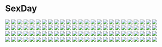 # SexDay
![](https://konachan.com/image/229155e32fb4e8534601829168c59b1c/Konachan.com%20-%2094253%20ex_keine%20fujiwara_no_mokou%20hoshinokaoru%20kamishirasawa_keine%20touhou.jpg)
![](https://konachan.com/jpeg/48541a78f5339b089a59a043cde78b8f/Konachan.com%20-%2059981%20flowers%20migiwa_kazuha%20suzuhira_hiro%20swimsuit%20wet%20yosuga_no_sora.jpg)
![](https://konachan.com/image/074279f74607a360988b9eb3f9ca0ef2/Konachan.com%20-%2022034%20azumanga_daioh%20kasuga_ayumu%20mihama_chiyo%20takino_tomo.jpg)
![](https://konachan.com/jpeg/7577d37f38a167ef35a6ccea050c8b60/Konachan.com%20-%20272947%20flowers%20hanako151%20long_hair%20night%20signed%20skirt%20sky%20stars%20vocaloid%20xin_hua.jpg)
![](https://konachan.com/image/1ec56653b1739189bee6c607a0e16619/Konachan.com%20-%20102326%20breasts%20censored%20cum%20nipples%20paizuri%20penis%20tagme.jpg)
![](https://konachan.com/jpeg/ddc555fcd40de604ee304305ba546892/Konachan.com%20-%20137670%20bed%20blonde_hair%20blush%20breasts%20censored%20game_cg%20koiimo_sweet_days%20kyoukain_yurika%20long_hair%20nipples%20purple_eyes%20pussy%20pussy_juice%20sakana.jpg)
![](https://konachan.com/image/61ddd2ea4db4ddeee64ef1d761838d51/Konachan.com%20-%2060889%20chiba_sadoru%20galge.com%20logo%20long_hair%20pink_eyes%20tagme%20wings.jpg)
![](https://konachan.com/image/5d8ddd75838248ae84d467a25834d46e/Konachan.com%20-%2049958%20artoria_pendragon_%28all%29%20fate_%28series%29%20fate_stay_night%20gilgamesh%20saber%20tagme.jpg)
![](https://konachan.com/image/27345d2da82079372e153c21c786b22f/Konachan.com%20-%2064107%20bodysuit%20jpeg_artifacts%20neon_genesis_evangelion%20soryu_asuka_langley.jpg)
![](https://konachan.com/image/d8015a35e84fc19f780db4573677abf4/Konachan.com%20-%20111571%20blue_eyes%20blue_hair%20bow%20cirno%20dress%20fairy%20short_hair%20touhou%20wings.jpg)
![](https://konachan.com/jpeg/f6ef32aca43203d8fb95a86a23e207a0/Konachan.com%20-%20198232%20ass_grab%20barefoot%20bed%20blue_hair%20blush%20breasts%20game_cg%20gloves%20hayakawa_harui%20long_hair%20necklace%20nipples%20no_bra%20purple_eyes%20sex%20wedding_attire.jpg)
![](https://konachan.com/image/91cc6c7fe3784788ef2c13b89cf5ab2f/Konachan.com%20-%20193414%20ariverkao%20breasts%20candy%20christmas%20hat%20lollipop%20nipples%20nude%20original%20red_eyes%20santa_hat%20thighhighs.jpg)
![](https://konachan.com/image/fce47d7953ebf1ed045a0c7eec56fa18/Konachan.com%20-%2076753%202girls%20akane_iro_ni_somaru_saka%20blush%20izumi_tsubasu%20katagiri_yuuhi%20nagase_minato%20ryohka.jpg)
![](https://konachan.com/image/2cb3868c3cb6254f0f925a5d0071aad1/Konachan.com%20-%20306011%20animal%20animal_ears%20cherry_blossoms%20cropped%20dolphro-kun%20flowers%20leaves%20loli%20long_hair%20mouse%20mousegirl%20original%20pink_hair%20school_uniform%20skirt.jpg)
![](https://konachan.com/image/b1a7b07be628759031a4ff9842278284/Konachan.com%20-%20178180%20black_eyes%20black_hair%20cage%20flowers%20japanese_clothes%20koyubi%20original.jpg)
![](https://konachan.com/jpeg/77c35c3105bf0ee49b014a1c41969178/Konachan.com%20-%20296442%20aliasing%20animal_ears%20bell%20blush%20braids%20brown_hair%20flowers%20foxgirl%20japanese_clothes%20long_hair%20miko%20mito_kohaku%20red_eyes%20ryuuka_sane%20tail%20tayutama_2.jpg)
![](https://konachan.com/image/33a72d1d9ae4ba5736cf5f27e6eb1a4c/Konachan.com%20-%2058085%20blue_eyes%20haramura_nodoka%20kataoka_yuuki%20microphone%20miyanaga_saki%20pink_hair%20ribbons%20saki%20sasaki_masakatsu%20scan%20someya_mako%20takei_hisa%20twintails.jpg)
![](https://konachan.com/image/d7ded7306f4a8b86de68c97307e62bd6/Konachan.com%20-%20142872%20animal_ears%20bell%20blonde_hair%20blush%20breasts%20catgirl%20choker%20cleavage%20elbow_gloves%20fairy_tail%20gloves%20lucy_heartfilia%20navel%20tail%20thighhighs.jpg)
![](https://konachan.com/jpeg/f28aa478157bee4720625caafc3b1c62/Konachan.com%20-%20235634%20brown_hair%20clouds%20dress%20flowers%20grass%20green_eyes%20hat%20landscape%20moriya_suwako%20pantyhose%20scenic%20short_hair%20sky%20torii%20touhou%20you_%28shimizu%29.jpg)
![](https://konachan.com/image/fef136ee5f349dc5b78e65345c52baf5/Konachan.com%20-%20277798%202girls%20aqua_eyes%20bed%20blonde_hair%20breasts%20cameltoe%20cross%20dark_skin%20necklace%20original%20panties%20real_xxiii%20short_hair%20sleeping%20underwear%20wristwear%20yuri.jpg)
![](https://konachan.com/image/cf1dea9f89c718b38fdcdaf9d80f9264/Konachan.com%20-%205452%20blood%20clamp%20seishirou%20x.jpg)
![](https://konachan.com/image/7f7f684ba563619a3b265565fadfe457/Konachan.com%20-%2095319%20blonde_hair%20blue_eyes%20headphones%20kagamine_len%20kagamine_rin%20len_append%20male%20rin_append%20short_hair%20tama_%28songe%29%20vocaloid.jpg)
![](https://konachan.com/jpeg/97c72f16227acd93009d632374c138d5/Konachan.com%20-%2038282%20ii_futami%20itsuka_todoku_anosorani%20moekibara_fumitake.jpg)
![](https://konachan.com/image/9b215671c3671d70b5c51e048bfbd774/Konachan.com%20-%2026521%20cowboy_bebop%20faye_valentine%20green_eyes%20purple_hair.jpeg)
![](https://konachan.com/image/e1264d1b3ac3014d8b83b465707cc288/Konachan.com%20-%2075803%20ass%20barefoot%20breasts%20cleavage%20mitsuki_sohara%20nude%20sora_no_otoshimono%20white.jpg)
![](https://konachan.com/image/f1fbf97d7e90e1ced99fa382847fb34d/Konachan.com%20-%2034805%20fire%20forest%20red_hair%20shakugan_no_shana%20shana%20tree.jpg)
![](https://konachan.com/image/cc18ec2301a6d70d8d18eefcbbf1bc61/Konachan.com%20-%20136396%20chinese_clothes%20chinese_dress%20hatsune_miku%20tsukinowa_kumatarou%20vocaloid.jpg)
![](https://konachan.com/image/01a8a9ff9463bbf267ce07f25c400cef/Konachan.com%20-%2014669%20angelan%20butterfly%20enhance_heart%20green_eyes%20pointed_ears%20purple_hair%20rokuwata_tomoe%20thighhighs%20virtual-on.jpg)
![](https://konachan.com/jpeg/e2de91977f84f50cefae36004c840fcd/Konachan.com%20-%20173584%20anus%20bra%20breasts%20brown_eyes%20fault%20game_cg%20glasses%20hayama_rika%20pussy%20sport%20taka_tony%20tennis%20uncensored%20underboob%20underwear.jpg)
![](https://konachan.com/image/8091fffbc26402981a29ca0b8d78da32/Konachan.com%20-%2015310%20angel%20shining_tears%20taka_tony%20wings%20xion.jpg)
![](https://konachan.com/image/39f9af8ba4ffb812439acc45ddbffaf3/Konachan.com%20-%20164118%20barefoot%20blonde_hair%20blue_eyes%20breasts%20kure_masahiro%20kyoukai_senjou_no_horizon%20long_hair%20mary_stuart%20nude%20pussy%20scar%20uncensored.jpg)
![](https://konachan.com/image/56866e88d16431358be0f6af5bc92793/Konachan.com%20-%2024435%20book%20building%20city%20clouds%20gloves%20mabinogi%20skirt%20sky.jpg)
![](https://konachan.com/jpeg/d19cda1b210736695a7d55caf79138d5/Konachan.com%20-%2035589%20neon_genesis_evangelion%20soryu_asuka_langley.jpg)
![](https://konachan.com/image/e7f4ecc3992e2e4c69b0a64f40b6522d/Konachan.com%20-%2069342%20black_hair%20brown_eyes%20brown_hair%20haruue_eri%20headdress%20kiyama_harumi%20long_hair%20necklace%20pink_eyes%20scan%20short_hair%20skirt%20uiharu_kazari%20yellow_eyes.jpg)
![](https://konachan.com/image/430b986bacd977ffdc3dcd1b65ecd91a/Konachan.com%20-%20231383%20aliasing%20animal_ears%20bed%20bicolored_eyes%20blush%20book%20building%20clouds%20dress%20flowers%20gray_hair%20hat%20kagayan1096%20original%20scenic%20short_hair%20sky.jpg)
![](https://konachan.com/jpeg/c9cc37289d88c861400ea559534206f8/Konachan.com%20-%20238225%20barefoot%20blonde_hair%20dark%20flowers%20japanese_clothes%20k_%28sktchblg%29%20long_hair%20red_eyes%20yukata.jpg)
![](https://konachan.com/image/5ef975058e05362a50c932d429599c77/Konachan.com%20-%20180778%20animal%20black_hair%20breasts%20brown_eyes%20cat%20ecchi_pantsu%20headphones%20mirror%20nipples%20nopan%20original%20pussy%20reflection%20uncensored.jpg)
![](https://konachan.com/image/12f00542adeabc81374b609b5ce01170/Konachan.com%20-%20111071%20armor%20digimon%20flowers%20hugh-ga%20skull%20sword%20tactimon%20weapon.jpg)
![](https://konachan.com/jpeg/c3a3d3f3e80f0de016f7c15338ec51ee/Konachan.com%20-%20235029%20black_eyes%20black_hair%20blush%20book%20breasts%20cleavage%20glasses%20kekemotsu%20long_hair%20navel%20no_bra%20open_shirt%20original%20panties%20pantyhose%20tie%20underwear%20waifu2x.jpg)
![](https://konachan.com/image/463b099924336ec0d45e1e6d31f0c3d3/Konachan.com%20-%2067169%20ashikaga_chachamaru%20ayane_ichijou%20blonde_hair%20dress%20hat%20long_hair%20mecha%20ootori_kanae%20orange_eyes%20pink_hair%20purple_hair%20red_eyes%20short_hair.jpg)
![](https://konachan.com/image/2302dc76a9a706d8361cb26aac1a5f70/Konachan.com%20-%2091755%20blue_eyes%20brown_hair%20game_cg%20koiiro_soramoyou%20long_hair%20lucie%20panties%20school_uniform%20shinohara_sera%20skirt%20sky%20twintails%20underwear.jpg)
![](https://konachan.com/jpeg/bb3b7ca5a5c13ddc4eed531143cafc74/Konachan.com%20-%20307146%20aqua_eyes%20blonde_hair%20blush%20flat_chest%20hat%20loli%20moriya_suwako%20nipples%20no_bra%20paburisiyasu%20short_hair%20thighhighs%20touhou%20white%20zettai_ryouiki.jpg)
![](https://konachan.com/image/47049893ca77415f6219419019c8e522/Konachan.com%20-%20185507%20anthropomorphism%20black_hair%20food%20gouda_nagi%20kantai_collection%20pantyhose%20red_eyes%20school_uniform%20skirt%20taigei_%28kancolle%29.jpg)
![](https://konachan.com/jpeg/bee7e588d3efa58188dba56fa139f8aa/Konachan.com%20-%20280718%20aliasing%20ameto_yuki%20blush%20bow%20braids%20game_cg%20long_hair%20navel_%28company%29%20ootsu_rose%20purple_eyes%20purple_hair%20ribbons%20school_uniform%20skirt%20spiral%21%21%20water.jpg)
![](https://konachan.com/image/469cd9831d22426ff6170539bb4185b9/Konachan.com%20-%2035301%20chaos%3Bhead%20sakihata_rimi.jpg)
![](https://konachan.com/image/2a1c308fbc3be53f4217f4a0f407d392/Konachan.com%20-%20160272%20all_male%20crying%20male%20monkey_d_luffy%20one_piece%20portgas_d_ace%20tree%20tsuyomaru.jpg)
![](https://konachan.com/jpeg/98056d896fc77d27ac764060c2a92025/Konachan.com%20-%20259970%20anthropomorphism%20aqua_eyes%20breasts%20brown_hair%20japanese_clothes%20long_hair%20rinne_%28sennen_sensou_aigis%29%20sennen_sensou_aigis%20yki.jpg)
![](https://konachan.com/image/35abb6676d60a62313c6ef58cef56454/Konachan.com%20-%2097868%20black_hair%20lady89%20red_eyes%20short_hair%20tie.jpg)
![](https://konachan.com/image/09260a0e2f7a73a0d56e3e104e23264d/Konachan.com%20-%20177065%20animal%20bird%20blood%20breasts%20cape%20cleavage%20drag-on_dragoon%20dragon%20kneehighs%20long_hair%20purple_eyes%20sword%20usui_no_ken%20weapon%20white_hair.jpg)
![](https://konachan.com/image/539796325631830c1b99a5866925df85/Konachan.com%20-%20199663%20atelier_kaguya%20blonde_hair%20blue_eyes%20cheerleader%20chu_x_pet%20long_hair%20skirt%20suzusaki_kotori%20tagme_%28artist%29%20twintails.jpg)
![](https://konachan.com/jpeg/40f7004b157760bfd440e27cf384d016/Konachan.com%20-%20124461%20aqua_hair%20blue_eyes%20doraragi%20dress%20hatsune_miku%20long_hair%20summer_dress%20twintails%20vocaloid%20water.jpg)
![](https://konachan.com/image/6db90b90a3ba39e9c33266d7e19edbd7/Konachan.com%20-%20200179%20barefoot%20blonde_hair%20brown_hair%20choker%20elbow_gloves%20gloves%20gray_hair%20headband%20long_hair%20navel%20short_hair%20skirt%20sleeping%20swim_ring%20thighhighs%20wink.jpg)
![](https://konachan.com/image/bb64ae6d75dfbea4cc74e389f2e23e16/Konachan.com%20-%2022214%20beach%20kobayakawa_miyuki%20megami%20scan%20swimsuit%20taiho_shichauzo%20tsujimoto_natsumi.jpg)
![](https://konachan.com/jpeg/1d43057dda7f23c03bdef03bdc62e15c/Konachan.com%20-%20293725%20anthropomorphism%20azur_lane%20blush%20breasts%20brown_hair%20close%20foxgirl%20kitsune_neko%20long_hair%20multiple_tails%20nude%20red_eyes%20tail%20watermark.jpg)
![](https://konachan.com/jpeg/5c089594954d36e34c61256da1d38255/Konachan.com%20-%20188706%20margaret%20persona%20persona_4%20yellow_eyes.jpg)
![](https://konachan.com/jpeg/9076a06efa55a4efbbec0803853fb772/Konachan.com%20-%2030943%20nagato_yuki%20suzumiya_haruhi_no_yuutsu%20swimsuit%20white.jpg)
![](https://konachan.com/image/8f16ed48e0cd654f474912eb606ec44d/Konachan.com%20-%2068379%20bow%20brown_eyes%20brown_hair%20kiyama_harumi%20long_hair%20misaka_mikoto%20pink_eyes%20school_uniform%20shirai_kuroko%20short_hair%20skirt%20socks%20tie%20twintails%20weapon.jpg)
![](https://konachan.com/image/311e3efe50fc4482999a27a2769cee4c/Konachan.com%20-%20282832%20building%20cherry_blossoms%20flowers%20isou_nagi%20nobody%20original%20petals%20scenic.jpg)
![](https://konachan.com/jpeg/f698bb81bd6869564ec0917724ac2045/Konachan.com%20-%20192244%20boot_up%21%20breasts%20game_cg%20hani_tsuma%20ikoma_aoi%20shinonome_kazuhiko.jpg)
![](https://konachan.com/image/dddc0df027d20a9b472056f4954a1488/Konachan.com%20-%2031688%20ass%20blue_hair%20blush%20book%20breasts%20censored%20cleavage%20cum%20favorite%20game_cg%20green_eyes%20happy_margaret%21%20kokonoka%20nishinomiya_shizuru%20penis%20sex%20wet.jpg)
![](https://konachan.com/image/f81ded33700d19e3d7e4afd94b970e0d/Konachan.com%20-%2074096%20flandre_scarlet%20touhou%20vampire.jpg)
![](https://konachan.com/image/326888bc6b02a2e22c85d81966049f23/Konachan.com%20-%20122359%20bati15%20goggles%20green_eyes%20green_hair%20gumi%20thighhighs%20torn_clothes%20vocaloid.jpg)
![](https://konachan.com/image/5273d422bef106f52031163569a1d072/Konachan.com%20-%209992%20ass%20ishihara_masumi%20merchant%20panties%20ragnarok_online%20thighhighs%20underwear.jpg)
![](https://konachan.com/image/4568303c716e7427c2e46841601bc9e0/Konachan.com%20-%2029249%20littlewitch%20oyari_ashito.jpg)
![](https://konachan.com/jpeg/45036c49b2c9f802f5af46ce608a109b/Konachan.com%20-%20275726%20asahikawa_hiyori%20bow%20braids%20christmas%20flowers%20gray_eyes%20gray_hair%20hat%20original%20ribbons%20scarf%20short_hair%20skirt%20stars%20waifu2x.jpg)
![](https://konachan.com/image/d41512adf5512a9c9264bec7e8b43b61/Konachan.com%20-%20129217%20clouds%20mocha_%28cotton%29%20moon%20night%20nobody%20scenic%20sky%20stars.jpg)
![](https://konachan.com/image/1c045e09d43a3b2623314af7f4e28e22/Konachan.com%20-%20301637%20animal_ears%20blush%20breasts%20close%20elbow_gloves%20fate_%28series%29%20gloves%20mash_kyrielight%20nipples%20pink_hair%20purple_eyes%20short_hair%20wink%20wolfgirl%20xin_%28moehime%29.jpg)
![](https://konachan.com/jpeg/9ccc4a9a2e4b051f7851a3741a9a18d7/Konachan.com%20-%2089824%20blush%20close%20gray_hair%20green_eyes%20hat%20index%20long_hair%20nun%20to_aru_majutsu_no_index%20transparent%20vector%20watermark.jpg)
![](https://konachan.com/jpeg/16334ee7fe26091c11a72a02d5f69054/Konachan.com%20-%20187176%20ayase_hazuki%20blush%20breasts%20censored%20fellatio%20game_cg%20green_eyes%20kamidere%20long_hair%20nipples%20orange_hair%20paizuri%20penis%20shorts%20tokunaga_hoshino.jpg)
![](https://konachan.com/jpeg/9f7c6ea18d7bb346b543caa9eae0155f/Konachan.com%20-%20296909%20angel%20barefoot%20collar%20dress%20green_eyes%20halo%20i-ron%20original%20pink_hair%20short_hair%20underwater%20water%20wristwear.jpg)
![](https://konachan.com/image/88c7ca6e64089c91b43579394843c8d1/Konachan.com%20-%2014876%20arcana%20taka_tony.jpg)
![](https://konachan.com/jpeg/cc9477bcc3e9347fb1767b5f9b091060/Konachan.com%20-%20127159%20aqua_eyes%20black_hair%20blue_eyes%20blue_hair%20brown_eyes%20brown_hair%20gishin_anki%20loli%20long_hair%20nipples%20nude%20original%20pink_hair%20purple_eyes%20short_hair.jpg)
![](https://konachan.com/image/5ec3158cce31bbb251cbb4f5cb60f849/Konachan.com%20-%2072048%20amakusa_juuza%20male%20umineko_no_naku_koro_ni%20ushiromiya_ange%20white.jpg)
![](https://konachan.com/image/8caf164ff7af3fe6231838b61525afdd/Konachan.com%20-%207680%20tagme.jpg)
![](https://konachan.com/image/dffd43e935b93861fa59bb5cedbf87f1/Konachan.com%20-%2091870%20blonde_hair%20hinata_mutsuki%20kouda_hazumi%20loli%20short_hair%20skirt%20skyfish%20yotsuiro_passionato%21.jpg)
![](https://konachan.com/image/db99d8fbd6c99a39dfdbffbb9052a524/Konachan.com%20-%2020086%20ichigo_mashimaro%20sakuragi_matsuri.jpg)
![](https://konachan.com/image/35eef7f998025b935fabe92a9350075d/Konachan.com%20-%2078265%20cherry_blossoms%20flowers%20gray_hair%20green_eyes%20katana%20konpaku_youmu%20myon%20orangec%20sword%20touhou%20weapon.jpg)
![](https://konachan.com/image/4eee5b19359e082e5923673213b94104/Konachan.com%20-%208453%20moetan%20nijihara_ink%20pop.jpg)
![](https://konachan.com/image/122a3bacbe26cfabd174f736467f6b1e/Konachan.com%20-%2037431%20fuura_kafuka%20komori_kiri%20sayonara_zetsubou_sensei.jpg)
![](https://konachan.com/jpeg/53947a2155e72eb54b04e06f0831721d/Konachan.com%20-%2088025%20blue_eyes%20kousaka_kirino%20long_hair%20ore_no_imouto_ga_konna_ni_kawaii_wake_ga_nai%20school_uniform%20skirt%20white.jpg)
![](https://konachan.com/image/9baedcad4d3304ffea92666f25e7a9bf/Konachan.com%20-%209689%20aqua_eyes%20aqua_hair%20eclair%20kiddy_grade%20lumiere%20panties%20purple_hair%20red_eyes%20underwear.jpg)
![](https://konachan.com/jpeg/517e470863fd68ae353b7a7aee54963f/Konachan.com%20-%20203281%20black_hair%20breasts%20cleavage%20corset%20danua%20dress%20gloves%20granblue_fantasy%20horns%20kneehighs%20long_hair%20magic%20necklace%20organ_derwald%20pink_eyes%20pointed_ears.jpg)
![](https://konachan.com/image/4a519d965a80511ee6c0d02b8e71839f/Konachan.com%20-%20256273%20black%20brown_eyes%20dark%20homura_%28xenoblade%29%20novelance%20pink_hair%20short_hair%20xenoblade.jpg)
![](https://konachan.com/jpeg/9f6df7bc4bfe346f1c1833eb6cfb291c/Konachan.com%20-%20201816%20hatsune_miku%20long_hair%20raymond_busujima%20skirt%20thighhighs%20tie%20twintails%20vocaloid.jpg)
![](https://konachan.com/image/e296de21a163e5c84b2ee6ad127cab5b/Konachan.com%20-%20270669%20bang_dream%21%20breasts%20butterfly%20cleavage%20dress%20flowers%20headband%20long_hair%20masa_%28mirage77%29%20minato_yukina%20necklace%20rose%20signed%20water%20yellow_eyes.jpg)
![](https://konachan.com/image/440f155015deb3c95dabcffda068edb2/Konachan.com%20-%20221479%20black_hair%20boat%20breasts%20hk_%28zxd0554%29%20loli%20lolita_fashion%20mumei_%28kabaneri%29%20nipples%20no_bra%20open_shirt%20ribbons%20short_hair%20sunset%20yellow_eyes%20yukata.jpg)
![](https://konachan.com/jpeg/ef85d7e570854729cc7ee5e1ddd9bc8e/Konachan.com%20-%2071318%20blush%20dress%20hasekura_chiaki%20lolita_fashion%20scan%20thighhighs.jpg)
![](https://konachan.com/image/0457c3464361b6666c3a28b912706594/Konachan.com%20-%2050539%20hatsune_miku%20headphones%20hima_%28ab_gata%29%20long_hair%20melt_%28vocaloid%29%20thighhighs%20twintails%20umbrella%20vocaloid.jpg)
![](https://konachan.com/jpeg/40b20f504215a78162bae27f6f83b4ec/Konachan.com%20-%20121157%20game_cg%20mashiro_summer%20yasaka_chihiru.jpg)
![](https://konachan.com/jpeg/e13e9cf1461309386a5148c133ad4e75/Konachan.com%20-%20104529%20megurine_luka%20vocaloid.jpg)
![](https://konachan.com/jpeg/ab108e11c991c947083971405817cdbd/Konachan.com%20-%20111121%20ass%20beach%20bikini%20blush%20braids%20favorite%20game_cg%20irotoridori_no_sekai%20long_hair%20minami_kana_%28irotoridori%29%20red_hair%20shida_kazuhiro%20swimsuit%20yellow_eyes.jpg)
![](https://konachan.com/image/e7e2c19a1712ecb28baeadd83eb27245/Konachan.com%20-%2015739%20jpeg_artifacts%20range_murata%20robot.jpg)
![](https://konachan.com/jpeg/8580c350e440d09b2ecab9cc6259bc9b/Konachan.com%20-%2094677%20animal_ears%20blush%20breasts%20brown_eyes%20inubashiri_momiji%20kazami_ryouya%20nipples%20short_hair%20tail%20touhou%20white_hair%20wolfgirl.jpg)
![](https://konachan.com/image/c9b99ce9bd7e54e9f4c7bb5eafe42d5f/Konachan.com%20-%20297775%202girls%20armor%20ekita_xuan%20green_eyes%20horns%20long_hair%20mage%20magic%20short_hair%20skull%20torn_clothes%20white_hair.jpg)
![](https://konachan.com/image/d98dd22472e49d62a9b11624bbc0fc41/Konachan.com%20-%20153119%20blonde_hair%20boku_to_kanojo_ni_furuyoru%20breasts%20cleavage%20misaki_kurehito%20red%20red_eyes.jpg)
![](https://konachan.com/image/2e30824072302d1d1e83da6afd194515/Konachan.com%20-%2033538%20carnelian%20lilith_%28yami_to_boushi_to_hon_no_tabibito%29%20yami_to_boushi_to_hon_no_tabibito.jpg)
![](https://konachan.com/jpeg/39e55a50a2520d6282ea7b43bd005733/Konachan.com%20-%20260942%20annin_doufu%20idolmaster%20idolmaster_cinderella_girls%20idolmaster_cinderella_girls_starlight_stage%20jougasaki_mika%20jougasaki_rika%20loli.jpg)
![](https://konachan.com/jpeg/b48501b1f9013edb045c92abb61a9e24/Konachan.com%20-%20271398%20bekotarou%20game_cg%20laplacian%20newton_to_ringo_no_ki%20penis%20tsukumo_haru%20uncensored.jpg)
![](https://konachan.com/image/88f33bfdc7b5546b048d42abec49f51d/Konachan.com%20-%20210970%20bed%20blue_eyes%20blue_hair%20blush%20breasts%20hunie_pop%20nikki_ann-marie%20ninamo%20pussy%20short_hair%20spread_pussy%20uncensored.jpg)
![](https://konachan.com/jpeg/0b4eebade93ed289bddbf561176c8723/Konachan.com%20-%20122765%20artoria_pendragon_%28all%29%20beach%20bikini%20fate_%28series%29%20fate_stay_night%20fate_zero%20min_%28westsign2170%29%20saber%20swimsuit.jpg)
